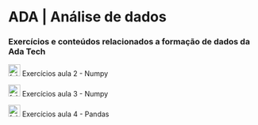 # ADA | Análise de dados
### Exercícios e conteúdos relacionados a formação de dados da Ada Tech

<img width="24" height="24" src="https://img.icons8.com/color/48/folder-invoices--v1.png" alt="folder-invoices--v1"/> Exercícios aula 2 - Numpy

<img width="24" height="24" src="https://img.icons8.com/color/48/folder-invoices--v1.png" alt="folder-invoices--v1"/> Exercícios aula 3 - Numpy

<img width="24" height="24" src="https://img.icons8.com/color/48/folder-invoices--v1.png" alt="folder-invoices--v1"/> Exercícios aula 4 - Pandas

